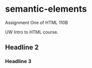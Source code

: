 # semantic-elements
Assignment One of HTML 110B

UW Intro to HTML course.

## Headline 2

### Headline 3
